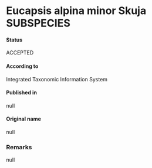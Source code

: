 Eucapsis alpina minor Skuja SUBSPECIES
=======

#### Status
ACCEPTED

#### According to
Integrated Taxonomic Information System

#### Published in
null

#### Original name
null

### Remarks
null